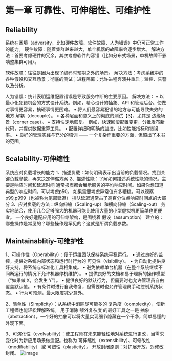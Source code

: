 # 第一章 可靠性、可伸缩性、可维护性

## Reliability
系统在困境（adversity，比如硬件故障、软件故障、人为错误）中仍可正常工作的能力。
硬件故障：随着集群越来越大，单个机器的故障率会逐步增大。
解决方法：首要考虑硬件的冗余，其次考虑软件的容错（比如分布式场景，单机故障不影响整集群可用）。

软件故障：往往是因为出现了编码时预期之外的场景。
解决方法：考虑系统中的各种假设和交互场景；彻底的测试；进程隔离；允许进程奔溃并重启；监控、告警以及分析。

人为错误：统计表明运维配置错误是导致服务中断的主要原因。
解决方法：
• 以最小化犯错机会的方式设计系统。例如，精心设计的抽象、API 和管理后台。使做对事情更容易，搞砸事情更困难。
• 将人们最容易犯错的地方与可能导致失效的地方 解耦（decouple）。
• 各种层面和意义上的彻底的测试【3】，尤其是 边缘场景（corner case）。
• 支持快速地恢复。 例如，快速回滚配置变更，分批发布新代码，并提供数据重算工具。
• 配置详细和明确的监控，比如性能指标和错误率。 
• 良好的管理实践与充分的培训 —— 一个复杂而重要的方面，但超出了本书的范围。

## Scalability-可伸缩性
系统应对负载增长的能力
1、描述负载：如何明确表示出当前的负载情况。找到关键负载参数，再来决定伸缩方案
2、描述性能：了解如何描述系统性能的情况。主要是响应时间和延迟时间
通常报表都会展示服务的平均响应时间。如果你想知道典型的响应时间，可以考虑p50。
如果需要考虑异常值有多糟糕，可以观察p99,p999（也被称为尾部延迟）
排队延迟通常占了高百分位点响应时间点的大部分
3、应对负载的方法：纵向伸缩（Scaling-up）和横向伸缩（Scaling-out）
务实地结合，使用几台足够强大的机器可能比使用大量的小型虚拟机更简单也更便宜。
一个良好适配应用的可伸缩架构，是围绕着 假设（assumption） 建立的：哪些操作是常见的？哪些操作是罕见的？这就是所谓负载参数。

## Maintainablitiy-可维护性
1、可操作性（Operability）：便于运维团队保持系统平稳运行。
• 通过良好的监控，提供对系统内部状态和运行时行为的 可见性（visibility）。
• 为自动化提供良好支持，将系统与标准化工具相集成。
• 避免依赖单台机器（在整个系统继续不间断运行的情况下允许机器停机维护）。
• 提供良好的文档和易于理解的操作模型（“如果做 X，会发生 Y”）。
• 提供良好的默认行为，但需要时也允许管理员自由覆盖默认值。
• 有条件时进行自我修复，但需要时也允许管理员手动控制系统状态。
• 行为可预测，最大限度减少意外。

2、简单性（Simplicity）：从系统中消除尽可能多的 复杂度（complexity），使新工程师也能轻松理解系统。
用于消除 额外复杂度 的最好工具之一是 抽象（abstraction）。一个好的抽象可以将大量实现细节隐藏在一个干净，简单易懂的外观下面。

3、可演化性（evolvability）：使工程师在未来能轻松地对系统进行更改，当需求变化时为新应用场景做适配。也称为 可伸缩性（extensibility）、可修改性（modifiability） 或 可塑性（plasticity）。
开放封闭原则：对扩展开放，对修改封闭。
![image](https://user-images.githubusercontent.com/39869597/162912156-ff925316-3b70-4147-b98e-350d8f3d3161.png)
